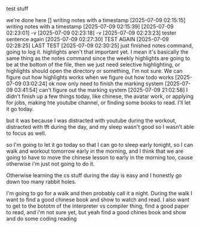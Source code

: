 test stuff


we're done here
[] writing notes with a timestamp
[2025-07-09 02:15:15] writing notes with a timestamp
[2025-07-09 02:15:39] 
[2025-07-09 02:23:01] -v
[2025-07-09 02:23:18] -v
[2025-07-09 02:23:23] tester sentence again
[2025-07-09 02:27:30] TEST AGAIN
[2025-07-09 02:28:25] LAST TEST
[2025-07-09 02:30:25] just finished notes command, going to log it. highlights aren't that important yet. I mean it's basically the same thing as the notes command since the weekly highlights are going to be at the bottom of the file, then we just need selective highlighting, or highlights should open the directory or something, I'm not sure. We can figure out how highlights works when we figure out how todo works
[2025-07-09 03:02:24] ok now only need to finish the marking system
[2025-07-09 03:41:54] can't figure out the marking system
[2025-07-09 21:02:58] I didn't finish up a few things today, like chinese, the avatar work, or applying for jobs, making hte youtube channel, or finding some books to read. I'll let it go today.

but it was because I was distracted with youtube during the workout, distracted with tft during the day, and my sleep wasn't good so I wasn't able to focus as well.

so I'm going to let it go today so that I can go to sleep early tonight, so I can walk and workout tomorrow early in the morning, and I think that we are going to have to move the chinese lesson to early in the morning too, cause otherwise i'm just not going to do it.

Otherwise learning the cs stuff during the day is easy and I honestly go down too many rabbit holes.


I'm going to go for a walk and then probably call it a night. During the walk I want to find a good chinese book and show to watch and read. I also want to get to the bototm of the interpreter vs compiler thing, find a good paper to read, and i'm not sure yet, but yeah find a good chines book and show and do some coding reading
